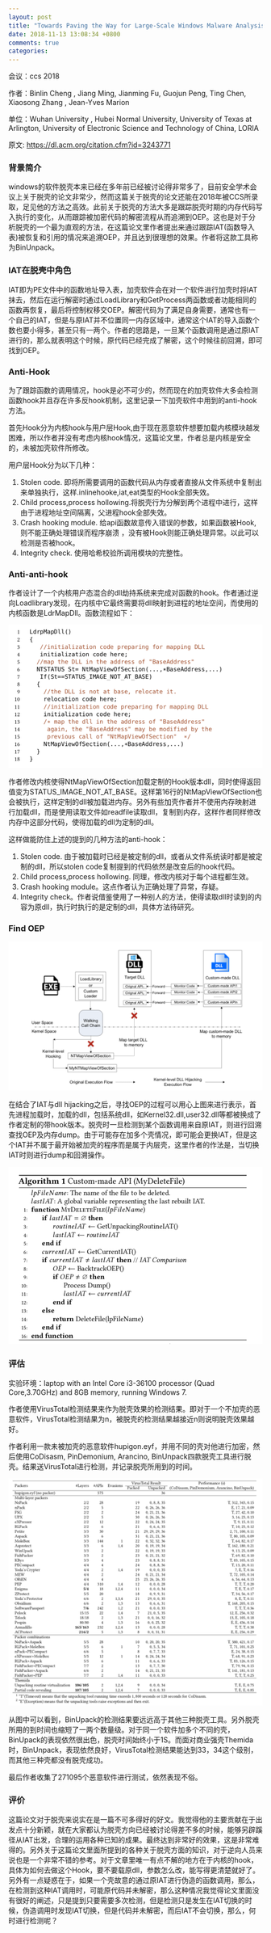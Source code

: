 ```yaml
---
layout: post
title: "Towards Paving the Way for Large-Scale Windows Malware Analysis: Generic Binary Unpacking with Orders-of-Magnitude Performance Boost"
date: 2018-11-13 13:08:34 +0800
comments: true
categories: 
---
```


会议：ccs 2018

作者：Binlin Cheng , Jiang Ming, Jianming Fu, Guojun Peng, Ting Chen, Xiaosong Zhang , Jean-Yves Marion 

单位：Wuhan University , Hubei Normal University, University of Texas at Arlington, University of Electronic Science and Technology of China, LORIA

原文: https://dl.acm.org/citation.cfm?id=3243771

### 背景简介

windows的软件脱壳本来已经在多年前已经被讨论得非常多了，目前安全学术会议上关于脱壳的论文非常少，然而这篇关于脱壳的论文还能在2018年被CCS所录取，足见他的方法之高效。此前关于脱壳的方法大多是跟踪脱壳时期的内存代码写入执行的变化，从而跟踪被加密代码的解密流程从而追溯到OEP。这也是对于分析脱壳的一个最为直观的方法，在这篇论文里作者提出来通过跟踪IAT(函数导入表)被恢复和引用的情况来追溯OEP，并且达到很理想的效果。作者将这款工具称为BinUnpack。
<!--more-->

### IAT在脱壳中角色

IAT即为PE文件中的函数地址导入表，加壳软件会在对一个软件进行加壳时将IAT抹去，然后在运行解密时通过LoadLibrary和GetProcess两函数或者功能相同的函数再恢复，最后将控制权移交OEP。解密代码为了满足自身需要，通常也有一个自己的IAT，但是与原IAT并不位置同一内存区域中，通常这个IAT的导入函数个数也要小得多，甚至只有一两个。作者的思路是，一旦某个函数调用是通过原IAT进行的，那么就表明这个时候，原代码已经完成了解密，这个时候往前回溯，即可找到OEP。

### Anti-Hook

为了跟踪函数的调用情况，hook是必不可少的，然而现在的加壳软件大多会检测函数hook并且存在许多反hook机制，这里记录一下加壳软件中用到的anti-hook方法。

首先Hook分为内核hook与用户层Hook,由于现在恶意软件想要加载内核模块越发困难，所以作者并没有考虑内核hook情况，这篇论文里，作者总是内核是安全的，未被加壳软件所修改。

用户层Hook分为以下几种：

1. Stolen code. 即将所需要调用的函数代码从内存或者直接从文件系统中复制出来单独执行，这样.inlinehooke,iat,eat类型的Hook全部失效。
2. Child process,process hollowing.将脱壳行为分解到两个进程中进行，这样由于进程地址空间隔离，父进程hook全部失效。
3. Crash hooking module. 给api函数故意传入错误的参数，如果函数被Hook,则不能正确处理错误而程序崩溃 ，没有被Hook则能正确处理异常。以此可以检测是否被hook。
4. Integrity check. 使用哈希校验所调用模块的完整性。

### Anti-anti-hook

作者设计了一个内核用户态混合的dll劫持系统来完成对函数的hook。作者通过逆向Loadlibrary发现，在内核中它最终需要将dll映射到进程的地址空间，而使用的内核函数是LdrMapDll。函数流程如下：

![](/images/2018-11-13/1.png)

作者修改内核使得NtMapViewOfSection加载定制的Hook版本dll，同时使得返回值变为STATUS_IMAGE_NOT_AT_BASE。这样第16行的NtMapViewOfSection也会被执行，这样定制的dll被加载进内存。另外有些加壳作者并不使用内存映射进行加载dll，而是使用读取文件如readfile读取dll，复制到内存，这样作者同样修改内存中这部分代码，使得加载的dll为定制的dll。

这样做能防住上述的提到的几种方法的anti-hook：

1. Stolen code. 由于被加载时已经是被定制的dll，或者从文件系统读时都是被定制的dll，所以stolen code复制提到的代码依然是改变后的hook代码。
2. Child process,process hollowing. 同理，修改内核对于每个进程都生效。
3. Crash hooking module。这点作者认为正确处理了异常，存疑。
4. Integrity check。作者说借鉴使用了一种别人的方法，使得读取dll时读到的内容为原dll，执行时执行的是定制的dll，具体方法待研究。

### Find OEP

![](/images/2018-11-13/2.png)



在结合了IAT与dll hijacking之后，寻找OEP的过程可以用心上图来进行表示，首先进程加载时，加载的dll，包括系统dll，如Kernel32.dll,user32.dll等都被换成了作者定制的带hook版本。脱壳时一旦检测到某个函数调用来自原IAT，则进行回溯查找OEP及内存dump。由于可能存在加多个壳情况，即可能会更换IAT，但是这个IAT并不属于最开始被加壳的程序而是属于内层壳，这里作者的作法是，当切换IAT时则进行dump和回溯操作。

![](/images/2018-11-13/3.png)

### 评估

实验环境：laptop with an Intel Core i3-36100 processor (Quad Core,3.70GHz) and 8GB memory, running Windows 7.

作者使用VirusTotal检测结果来作为脱壳效果的检测结果。即对于一个不加壳的恶意软件，VirusTotal检测结果为n，被脱壳的检测结果越接近n则说明脱壳效果越好。

作者利用一款未被加壳的恶意软件hupigon.eyf，并用不同的壳对他进行加密，然后使用CoDisasm, PinDemonium, Arancino, BinUnpack四款脱壳工具进行脱壳。结果送VirusTotal进行检测，并记录脱壳所用到的时间。

![](/images/2018-11-13/4.png)

从图中可以看到，BinUpack的检测结果要远远高于其他三种脱壳工具。另外脱壳所用的到时间也缩短了一两个数量级。对于同一个软件加多个不同的壳，BinUpack的表现依然很出色，脱壳时间始终小于1S。而面对商业强壳Themida时，BinUnpack，表现依然良好，VirusTotal检测结果能达到33，34这个级别，而其他三种壳都没有脱壳成功。

最后作者收集了271095个恶意软件进行测试，依然表现不俗。

### 评价

这篇论文对于脱壳来说实在是一篇不可多得好的好文。我觉得他的主要贡献在于出发点十分新颖，就在大家都认为脱壳方向已经被讨论得差不多的时候，能够另辟蹊径从IAT出发，合理的运用各种已知的成果。最终达到非常好的效果，这是非常难得的。另外关于这篇论文里面所提到的各种关于脱壳方面的知识，对于逆向人员来说也是一个非常不错的参考。对于文章里唯一有点不解的地方在于内核的hook，具体为如何去做这个Hook，要不要载原dll，参数怎么改，能写得更清楚就好了。另外有一点疑惑在于，如果一个壳故意的通过原IAT进行伪造的函数调用，那么，在检测到这种IAT调用时，可能原代码并未解密，那么这种情况我觉得论文里面没有很好的阐述，只是提到只要需要多次检测，但是检测只是发生在IAT切换的时候，伪造调用时发现IAT切换，但是代码并未解密，而后IAT不会切换，那么，何时进行检测呢？
